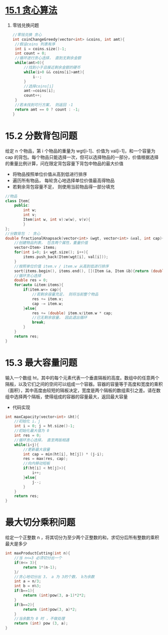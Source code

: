 # [15.1 贪心算法](https://www.hello-algo.com/chapter_greedy/)

1. 零钱兑换问题

   ```cpp
   //零钱兑换 贪心
   int coinChangeGreedy(vector<int> &coins, int amt){
   	//假设coins 列表有序
   	int i = coins.size()-1;
   	int count = 0;
   	//循环进行贪心选择， 直到无剩余金额
   	while(amt>0){
   		//找到小于且接近剩余金额的硬币
   		while(i>0 && coins[i]>amt){
   			i--;
   		}
   		//选择coins[i]
   		amt-=coins[i];
   		count++;
   	}
   	//若未找到可行方案， 则返回 -1
   	return amt == 0 ? count : -1;
   }


   ```
 # 15.2 分数背包问题
给定 n 个物品，第 i 个物品的重量为  wgt[i-1]、价值为 val[i-1]，和一个容量为 cap 的背包。每个物品只能选择一次，但可以选择物品的一部分，价值根据选择的重量比例计算，问在限定背包容量下背包中物品的最大价值
* 将物品按照单位价值从高到低进行排序
* 遍历所有物品， 每轮贪心地选择单位价值最高得物品
* 若剩余背包容量不足， 则使用当前物品得一部分填充
```cpp
//物品 
class Item{
    public:
        int w;
        int v;
        Item(int w, int v):w(w), v(v){
        }
};
//分数背包 ： 贪心
double fractionalKnapsack(vector<int> &wgt, vector<int> &val, int cap){
    //创建物品列表， 包含两个属性，重量价值
    vector<Item> items;
    for(int i=0; i< wgt.size(); i++){
        items.push_back(Item(wgt[i], val[i]));
    }
    //按照单位价值 item.v / item.w 从高到低进行排序
    sort(items.begin(), items.end(), [](Item &a, Item &b){return (double)a.v/a.w> (double)b.v/b.w });
    //循环贪心选择
    double res = 0;
    for(auto &item:items){
        if(item.w<= cap){
            //若剩余容量充足， 则将当前整个物品
            res += item.v;
            cap -= item.w;
        }else{
            res += (double) item.v/item.w * cap;
            //已无剩余容量， 因此退出循环
            break;
        }
    }
    return res;
}
```
# 15.3 最大容量问题
输入一个数组 ht，其中的每个元素代表一个垂直隔板的高度。数组中的任意两个隔板，以及它们之间的空间可以组成一个容器。容器的容量等于高度和宽度的乘积（面积），其中高度由较短的隔板决定，宽度是两个隔板的数组索引之差。请在数组中选择两个隔板，使得组成的容器的容量最大，返回最大容量
* 代码实现
```cpp
int maxCapacity(vector<int> &ht){
    //初始化 i，j
    int i = 0; j = ht.size()-1;
    //初始化最大值为 0
    int res = 0;
    //循环贪心选择， 直至两版相遇
    while(i<j){
        //更新最大容量
        int cap = min(ht[i], ht[j]) * (j-i);
        res = max(res, cap);
        //向内移动短板
        if(ht[i] < ht[j]>){
            i++;
        }else{
            j--;
        }
    }
    return res;
}
```
# 最大切分乘积问题
给定一个正整数  n ，将其切分为至少两个正整数的和，求切分后所有整数的乘积最大是多少
```cpp
int maxProductCutting(int n){
    //当 n<=3 必须切分出一个
    if(n<= 3){
        return 1*(n-1);
    }/
    //贪心地切分出 3， a 为 3的个数， b为余数
    int a = n/3;
    int b = n%3;
    if(b==1){
        return (int)pow(3, a-1)*2*2;
    }
    if(b==2){
        return (int)pow(3, a)*2;
    }
    //当余数为 0 时 ，不做处理
    return (int) pow (3, a);
}
```